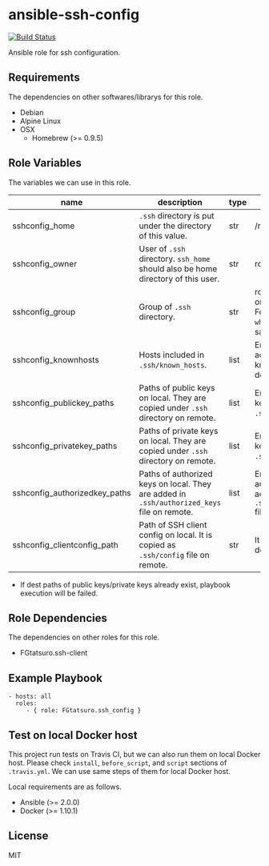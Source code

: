 ansible-ssh-config
====================================

[![Build Status](https://travis-ci.org/FGtatsuro/ansible-ssh-config.svg?branch=master)](https://travis-ci.org/FGtatsuro/ansible-ssh-config)

Ansible role for ssh configuration.

Requirements
------------

The dependencies on other softwares/librarys for this role.

- Debian
- Alpine Linux
- OSX
  - Homebrew (>= 0.9.5)

Role Variables
--------------

The variables we can use in this role.

|name|description|type|default|
|---|---|---|---|
|sshconfig_home|`.ssh` directory is put under the directory of this value.|str|/root|
|sshconfig_owner|User of `.ssh` directory. `ssh_home` should also be home directory of this user.|str|root|
|sshconfig_group|Group of `.ssh` directory.|str|root(This value is only valid on Linux. For OSX, please use `wheel` or `admin` as same means.)|
|sshconfig_knownhosts|Hosts included in `.ssh/known_hosts`.|list|Empty list. No host is added in known_hosts in default.|
|sshconfig_publickey_paths|Paths of public keys on local. They are copied under `.ssh` directory on remote.|list|Empty list. No public key is added under `.ssh` directory.|
|sshconfig_privatekey_paths|Paths of private keys on local. They are copied under `.ssh` directory on remote.|list|Empty list. No public key is added under `.ssh` directory.|
|sshconfig_authorizedkey_paths|Paths of authorized keys on local. They are added in `.ssh/authorized_keys` file on remote.|list|Empty list. No authorized key is added in `.ssh/authorized_keys` file.|
|sshconfig_clientconfig_path|Path of SSH client config on local. It is copied as `.ssh/config` file on remote.|str|It isn't defined in default.|

- If dest paths of public keys/private keys already exist, playbook execution will be failed.

Role Dependencies
-----------------

The dependencies on other roles for this role.

- FGtatsuro.ssh-client

Example Playbook
----------------

    - hosts: all
      roles:
         - { role: FGtatsuro.ssh_config }

Test on local Docker host
-------------------------

This project run tests on Travis CI, but we can also run them on local Docker host.
Please check `install`, `before_script`, and `script` sections of `.travis.yml`.
We can use same steps of them for local Docker host.

Local requirements are as follows.

- Ansible (>= 2.0.0)
- Docker (>= 1.10.1)

License
-------

MIT
